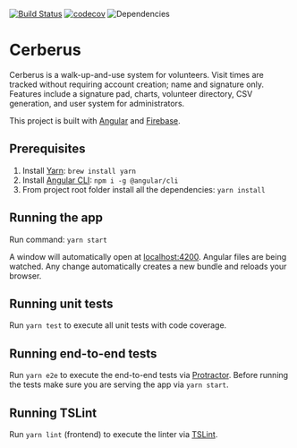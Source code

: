 [![Build Status](https://travis-ci.org/cerberus-org/cerberus-app.svg?branch=master)](https://travis-ci.org/cerberus-org/cerberus-app)
[![codecov](https://codecov.io/gh/cerberus-org/cerberus-app/branch/master/graph/badge.svg)](https://codecov.io/gh/cerberus-org/cerberus-app)
![Dependencies](https://david-dm.org/cerberus-org/cerberus-app.svg)

# Cerberus

Cerberus is a walk-up-and-use system for volunteers. Visit times are tracked without requiring account creation; name and signature only. Features include a signature pad, charts, volunteer directory, CSV generation, and user system for administrators.

This project is built with [Angular](https://angular.io/) and [Firebase](https://console.firebase.google.com/).

## Prerequisites
1. Install [Yarn](https://yarnpkg.com/en/): `brew install yarn`
2. Install [Angular CLI](https://cli.angular.io/): `npm i -g @angular/cli`
3. From project root folder install all the dependencies: `yarn install`

## Running the app
Run command: `yarn start`

A window will automatically open at [localhost:4200](http://localhost:4200). Angular files are being watched. Any change automatically creates a new bundle and reloads your browser.

## Running unit tests
Run `yarn test` to execute all unit tests with code coverage.

## Running end-to-end tests
Run `yarn e2e` to execute the end-to-end tests via [Protractor](http://www.protractortest.org/). 
Before running the tests make sure you are serving the app via `yarn start`.

## Running TSLint
Run `yarn lint` (frontend) to execute the linter via [TSLint](https://palantir.github.io/tslint/).

